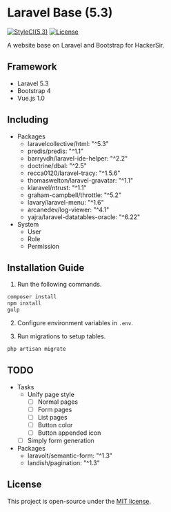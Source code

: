 # Laravel Base (5.3)
[![StyleCI(5.3)](https://styleci.io/repos/65561499/shield?branch=5.3)](https://styleci.io/repos/65561499)
[![License](https://img.shields.io/github/license/HackerSir/laravel-base.svg)](https://raw.githubusercontent.com/HackerSir/laravel-base/master/LICENSE)

A website base on Laravel and Bootstrap for HackerSir.

## Framework
- Laravel 5.3
- Bootstrap 4
- Vue.js 1.0

## Including
- Packages
  - laravelcollective/html: "^5.3"
  - predis/predis: "^1.1"
  - barryvdh/laravel-ide-helper: "^2.2"
  - doctrine/dbal: "^2.5"
  - recca0120/laravel-tracy: "^1.5.6"
  - thomaswelton/laravel-gravatar: "^1.1"
  - klaravel/ntrust: "^1.1"
  - graham-campbell/throttle: "^5.2"
  - lavary/laravel-menu: "^1.6"
  - arcanedev/log-viewer: "^4.1"
  - yajra/laravel-datatables-oracle: "^6.22"
- System
  - User
  - Role
  - Permission

## Installation Guide
1. Run the following commands.
```bash
composer install  
npm install  
gulp
```

2. Configure environment variables in `.env`.

3. Run migrations to setup tables.
```bash
php artisan migrate
```

## TODO
- Tasks
  - Unify page style
    - [ ] Normal pages
    - [ ] Form pages
    - [ ] List pages
    - [ ] Button color
    - [ ] Button appended icon
  - [ ] Simply form generation
- Packages
  - laravolt/semantic-form: "^1.3"
  - landish/pagination: "^1.3"

## License
This project is open-source under the [MIT license](http://opensource.org/licenses/MIT).
